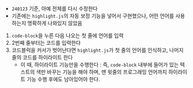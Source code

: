 - `240123` 기준, 아예 전체를 다시 수정한다
- 기존에는 `highlight.js`의 자동 보정 기능을 넣어서 구현했으나, 어떤 언어를 사용하는지 명확하게 나와있지 않았음

1. `code-block`을 누른 다음 나오는 첫 줄에 언어를 입력
2. 2번째 줄부터는 코드를 입력한다
3. 코드블럭을 커서가 벗어난다면 `highlight.js`가 첫 줄의 언어를 인식하고, 나머지 줄의 코드를 하이라이트 한다
	- 이 때, 하이라이트 기능만을 수행한다 : 즉, `code-block` 내부에 들어가 있는 텍스트의 색만 바꾸는 기능을 해야 하며, 맨 윗줄의 프로그래밍 언어까지 하이라이트 기능 수행 후에도 남아있어야 한다.